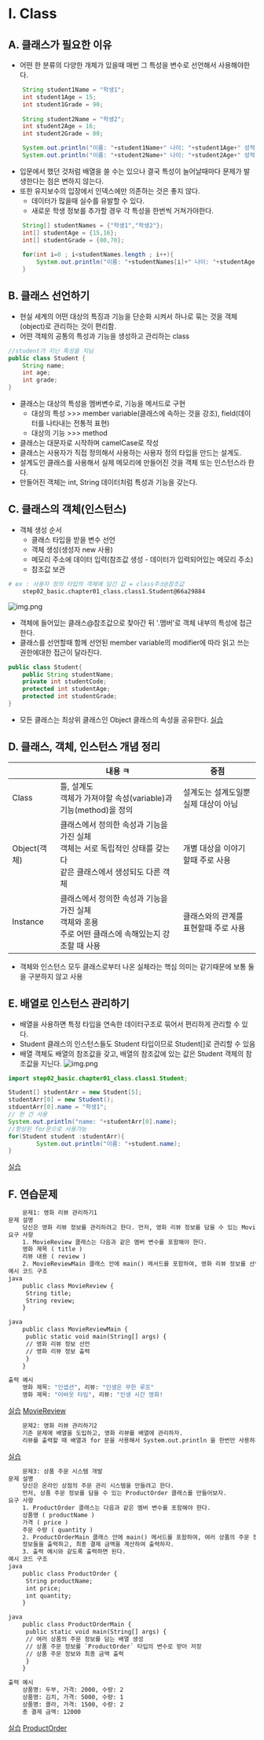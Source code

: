 # I. Class
## A. 클래스가 필요한 이유
- 어떤 한 분류의 다양한 개체가 있을때 매번 그 특성을 변수로 선언해서 사용해야한다.
```java
    String student1Name = "학생1";
    int student1Age = 15;
    int student1Grade = 90;
    
    String student2Name = "학생2";
    int student2Age = 16;
    int student2Grade = 80;

    System.out.println("이름: "+student1Name+" 나이: "+student1Age+" 성적: "+student1Grade);
    System.out.println("이름: "+student2Name+" 나이: "+student2Age+" 성적: "+student2Grade);
```
- 입문에서 했던 것처럼 배열을 쓸 수는 있으나 결국 특성이 늘어날때마다 문제가 발생한다는 점은 변하지 않는다. 
- 또한 유지보수의 입장에서 인덱스에만 의존하는 것은 좋지 않다. 
  - 데이터가 많을때 실수를 유발할 수 있다.
  - 새로운 학생 정보를 추가할 경우 각 특성을 한번씩 거쳐가야한다. 
```java
    String[] studentNames = {"학생1","학생2"};
    int[] studentAge = {15,16};
    int[] studentGrade = {80,70};
    
    for(int i=0 ; i<studentNames.length ; i++){
        System.out.println("이름: "+studentNames[i]+" 나이: "+studentAge[i]+" 성적: "+studentGrade[i]);
    }
```
## B. 클래스 선언하기
- 현실 세계의 어떤 대상의 특징과 기능을 단순화 시켜서 하나로 묶는 것을 객체(object)로 관리하는 것이 편리함. 
- 어떤 객체의 공통의 특성과 기능을 생성하고 관리하는 class
```java
//student가 지닌 특성을 지님
public class Student {
    String name;
    int age;
    int grade;
}
```
- 클래스는 대상의 특성을 멤버변수로, 기능을 메서드로 구현
  - 대상의 특성 >>> member variable(클래스에 속하는 것을 강조), field(데이터를 나타내는 전통적 표현)
  - 대상의 기능 >>> method
- 클래스는 대문자로 시작하며 camelCase로 작성
- 클래스는 사용자가 직접 정의해서 사용하는 사용자 정의 타입을 만드는 설계도.
- 설계도인 클래스를 사용해서 실제 메모리에 만들어진 것을 객체 또는 인스턴스라 한다. 
- 만들어진 객체는 int, String 데이터처럼 특성과 기능을 갖는다.

## C. 클래스의 객체(인스턴스)
- 객체 생성 순서
  - 클래스 타입을 받을 변수 선언
  - 객체 생성(생성자 new 사용)
  - 메모리 주소에 데이터 입력(참조값 생성 - 데이터가 입력되어있는 메모리 주소)
  - 참조값 보관
```dockerfile
# ex : 사용자 정의 타입의 객체에 담긴 값 = class주소@참조값 
    step02_basic.chapter01_class.class1.Student@66a29884
```
![img.png](../img/beginner~basic/classObject.png)

- 객체에 들어있는 클래스@참조값으로 찾아간 뒤 '.멤버'로 객체 내부의 특성에 접근한다. 
- 클래스를 선언할때 함께 선언된 member variable의 modifier에 따라 읽고 쓰는 권한에대한 접근이 달라진다. 
```java
public class Student{
    public String studentName;
    private int studentCode;
    protected int studentAge;
    protected int studentGrade;
}
```
- 모든 클래스는 최상위 클래스인 Object 클래스의 속성을 공유한다.
[실습](../../src/step02_basic/chapter01_class/class1/Class1.java)

## D. 클래스, 객체, 인스턴스 개념 정리
|            | 내용    ㅋ                                                                 | 중점                   |
|------------|-------------------------------------------------------------------------|----------------------|
| Class      | 틀, 설계도<br/>객체가 가져야할 속성(variable)과 기능(method)을 정의                        | 설계도는 설계도일뿐 실제 대상이 아님 |
| Object(객체) | 클래스에서 정의한 속성과 기능을 가진 실체<br/>객체는 서로 독립적인 상태를 갖는다<br/>같은 클래스에서 생성되도 다른 객체 | 개별 대상을 이야기할때 주로 사용   |
| Instance   | 클래스에서 정의한 속성과 기능을 가진 실체<br/>객체와 혼용<br/>주로 어떤 클래스에 속해있는지 강조할 때 사용        | 클래스와의 관계를 표현할때 주로 사용 |
- 객체와 인스턴스 모두 클래스로부터 나온 실체라는 핵심 의미는 같기때문에 보통 둘을 구분하지 않고 사용

## E. 배열로 인스턴스 관리하기
- 배열을 사용하면 특정 타입을 연속한 데이터구조로 묶어서 편리하게 관리할 수 있다. 
- Student 클래스의 인스턴스들도 Student 타입이므로 Student[]로 관리할 수 있음
- 배열 객체도 배열의 참조값을 갖고, 배열의 참조값에 있는 값은 Student 객체의 참조값을 지닌다. 
![img.png](../img/beginner~basic/instanceArray.png)

```java
import step02_basic.chapter01_class.class1.Student;

Student[] studentArr = new Student[5];
studentArr[0] = new Student();
stduentArr[0].name = "학생1";
// 한 건 사용
System.out.println("name: "+studentArr[0].name);
//향상된 for문으로 사용가능
for(Student student :studentArr){
        System.out.println("이름: "+student.name);
}
```
[실습](../../src/step02_basic/chapter01_class/class1/Class2.java)
## F. 연습문제
```dockerfile
    문제1: 영화 리뷰 관리하기1
문제 설명 
    당신은 영화 리뷰 정보를 관리하려고 한다. 먼저, 영화 리뷰 정보를 담을 수 있는 MovieReview 클래스를 만들어보자.
요구 사항
    1. MovieReview 클래스는 다음과 같은 멤버 변수를 포함해야 한다.
    영화 제목 ( title )
    리뷰 내용 ( review )
    2. MovieReviewMain 클래스 안에 main() 메서드를 포함하여, 영화 리뷰 정보를 선언하고 출력하자.
예시 코드 구조 
java
    public class MovieReview {
     String title;
     String review;
    }

java
    public class MovieReviewMain {
     public static void main(String[] args) {
     // 영화 리뷰 정보 선언
     // 영화 리뷰 정보 출력
     }
    }

출력 예시 
    영화 제목: "인셉션", 리뷰: "인생은 무한 루프"
    영화 제목: "어바웃 타임", 리뷰: "인생 시간 영화!
```
[실습](../../src/step02_basic/chapter01_class/ex/Class1Question.java)
[MovieReview](../../src/step02_basic/chapter01_class/ex/MovieReview.java)
```dockerfile
    문제2: 영화 리뷰 관리하기2
    기존 문제에 배열을 도입하고, 영화 리뷰를 배열에 관리하자.
    리뷰를 출력할 때 배열과 for 문을 사용해서 System.out.println 을 한번만 사용하자
```
[실습](../../src/step02_basic/chapter01_class/ex/Class2Question.java)
```dockerfile
    문제3: 상품 주문 시스템 개발
문제 설명 
    당신은 온라인 상점의 주문 관리 시스템을 만들려고 한다.
    먼저, 상품 주문 정보를 담을 수 있는 ProductOrder 클래스를 만들어보자.
요구 사항
    1. ProductOrder 클래스는 다음과 같은 멤버 변수를 포함해야 한다.
    상품명 ( productName )
    가격 ( price )
    주문 수량 ( quantity )
    2. ProductOrderMain 클래스 안에 main() 메서드를 포함하여, 여러 상품의 주문 정보를 배열로 관리하고, 그
    정보들을 출력하고, 최종 결제 금액을 계산하여 출력하자.
    3. 출력 예시와 같도록 출력하면 된다.
예시 코드 구조 
java
    public class ProductOrder {
     String productName;
     int price; 
     int quantity;
    }

java
    public class ProductOrderMain {
     public static void main(String[] args) {
     // 여러 상품의 주문 정보를 담는 배열 생성
     // 상품 주문 정보를 `ProductOrder` 타입의 변수로 받아 저장
     // 상품 주문 정보와 최종 금액 출력
     }
    }

출력 예시 
    상품명: 두부, 가격: 2000, 수량: 2
    상품명: 김치, 가격: 5000, 수량: 1
    상품명: 콜라, 가격: 1500, 수량: 2
    총 결제 금액: 12000
```
[실습](../../src/step02_basic/chapter01_class/ex/Class3Question.java)
[ProductOrder](../../src/step02_basic/chapter01_class/ex/ProductOrder.java)